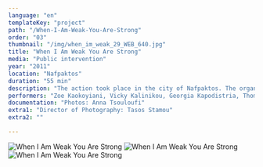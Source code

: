 ```yaml
---
language: "en"
templateKey: "project"
path: "/When-I-Am-Weak-You-Are-Strong"
order: "03"
thumbnail: "/img/when_im_weak_29_WEB_640.jpg"
title: "When I Am Weak You Are Strong"
media: "Public intervention"
year: "2011"
location: "Nafpaktos"
duration: "55 min"
description: "The action took place in the city of Nafpaktos. The organisers of the international symposium on the performing arts “Communication of Crisis” invited me to devise a happening with the participation of local adolescents. After six days of workshops, the group went on an excursion through sites with which each participant had personally bonded in the past. It was a silent touring of locales, where the reason for choosing each one and its connection to every young person, remained undisclosed to the group as a whole. The work, comprised of a collection of unsaid stories, took on the form of a common secret, impossible to convey except collectively."
performers: "Zoe Kaokoyiani, Vicky Kalinikou, Georgia Kapodistria, Thomas Karnachoritis, Vagelis Lalopoulos, Dimitris Lionas, Adriana Nikopoulou, Dimitra Nikopoulou, Nikos Nikitaedis, Nikos Panayiotou, Antonis Papadoulas, Spiros Chamilos, Sabrina Chorafa"
documentation: "Photos: Anna Tsouloufi"
extra1: "Director of Photography: Tasos Stamou"
extra2: ""

---
```

![When I Am Weak You Are Strong](/img/when_im_weak_29_WEB_2880r.jpg)
![When I Am Weak You Are Strong](/img/when_im_weak_30_WEB_2880r.jpg)
![When I Am Weak You Are Strong](/img/when_im_weak_31_WEB_2880r.jpg)


